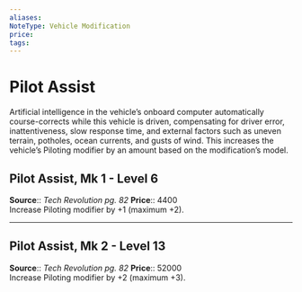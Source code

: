 ```yaml
---
aliases: 
NoteType: Vehicle Modification
price:  
tags: 
---
```


# Pilot Assist

Artificial intelligence in the vehicle’s onboard computer automatically course-corrects while this vehicle is driven, compensating for driver error, inattentiveness, slow response time, and external factors such as uneven terrain, potholes, ocean currents, and gusts of wind. This increases the vehicle’s Piloting modifier by an amount based on the modification’s model.  

## Pilot Assist, Mk 1 - Level 6

**Source**:: _Tech Revolution pg. 82_
**Price**:: 4400  
Increase Piloting modifier by +1 (maximum +2).

---

## Pilot Assist, Mk 2 - Level 13

**Source**:: _Tech Revolution pg. 82_
**Price**:: 52000  
Increase Piloting modifier by +2 (maximum +3).
